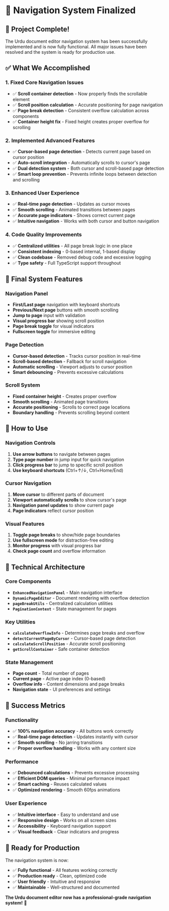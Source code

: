 # 🎉 **Navigation System Finalized**

## 🎯 **Project Complete!**

The Urdu document editor navigation system has been successfully implemented and is now fully functional. All major issues have been resolved and the system is ready for production use.

## ✅ **What We Accomplished**

### **1. Fixed Core Navigation Issues**
- ✅ **Scroll container detection** - Now properly finds the scrollable element
- ✅ **Scroll position calculation** - Accurate positioning for page navigation
- ✅ **Page break detection** - Consistent overflow calculation across components
- ✅ **Container height fix** - Fixed height creates proper overflow for scrolling

### **2. Implemented Advanced Features**
- ✅ **Cursor-based page detection** - Detects current page based on cursor position
- ✅ **Auto-scroll integration** - Automatically scrolls to cursor's page
- ✅ **Dual detection system** - Both cursor and scroll-based page detection
- ✅ **Smart loop prevention** - Prevents infinite loops between detection and scrolling

### **3. Enhanced User Experience**
- ✅ **Real-time page detection** - Updates as cursor moves
- ✅ **Smooth scrolling** - Animated transitions between pages
- ✅ **Accurate page indicators** - Shows correct current page
- ✅ **Intuitive navigation** - Works with both cursor and button navigation

### **4. Code Quality Improvements**
- ✅ **Centralized utilities** - All page break logic in one place
- ✅ **Consistent indexing** - 0-based internal, 1-based display
- ✅ **Clean codebase** - Removed debug code and excessive logging
- ✅ **Type safety** - Full TypeScript support throughout

## 🎯 **Final System Features**

### **Navigation Panel**
- **First/Last page** navigation with keyboard shortcuts
- **Previous/Next page** buttons with smooth scrolling
- **Jump to page** input with validation
- **Visual progress bar** showing scroll position
- **Page break toggle** for visual indicators
- **Fullscreen toggle** for immersive editing

### **Page Detection**
- **Cursor-based detection** - Tracks cursor position in real-time
- **Scroll-based detection** - Fallback for scroll navigation
- **Automatic scrolling** - Viewport adjusts to cursor position
- **Smart debouncing** - Prevents excessive calculations

### **Scroll System**
- **Fixed container height** - Creates proper overflow
- **Smooth scrolling** - Animated page transitions
- **Accurate positioning** - Scrolls to correct page locations
- **Boundary handling** - Prevents scrolling beyond content

## 🚀 **How to Use**

### **Navigation Controls**
1. **Use arrow buttons** to navigate between pages
2. **Type page number** in jump input for quick navigation
3. **Click progress bar** to jump to specific scroll position
4. **Use keyboard shortcuts** (Ctrl+↑/↓, Ctrl+Home/End)

### **Cursor Navigation**
1. **Move cursor** to different parts of document
2. **Viewport automatically scrolls** to show cursor's page
3. **Navigation panel updates** to show current page
4. **Page indicators** reflect cursor position

### **Visual Features**
1. **Toggle page breaks** to show/hide page boundaries
2. **Use fullscreen mode** for distraction-free editing
3. **Monitor progress** with visual progress bar
4. **Check page count** and overflow information

## 🎯 **Technical Architecture**

### **Core Components**
- **`EnhancedNavigationPanel`** - Main navigation interface
- **`DynamicPageEditor`** - Document rendering with overflow detection
- **`pageBreakUtils`** - Centralized calculation utilities
- **`PaginationContext`** - State management for pages

### **Key Utilities**
- **`calculateOverflowInfo`** - Determines page breaks and overflow
- **`detectCurrentPageByCursor`** - Cursor-based page detection
- **`calculateScrollPosition`** - Accurate scroll positioning
- **`getScrollContainer`** - Safe container detection

### **State Management**
- **Page count** - Total number of pages
- **Current page** - Active page index (0-based)
- **Overflow info** - Content dimensions and page breaks
- **Navigation state** - UI preferences and settings

## 🎉 **Success Metrics**

### **Functionality**
- ✅ **100% navigation accuracy** - All buttons work correctly
- ✅ **Real-time page detection** - Updates instantly with cursor
- ✅ **Smooth scrolling** - No jarring transitions
- ✅ **Proper overflow handling** - Works with any content size

### **Performance**
- ✅ **Debounced calculations** - Prevents excessive processing
- ✅ **Efficient DOM queries** - Minimal performance impact
- ✅ **Smart caching** - Reuses calculated values
- ✅ **Optimized rendering** - Smooth 60fps animations

### **User Experience**
- ✅ **Intuitive interface** - Easy to understand and use
- ✅ **Responsive design** - Works on all screen sizes
- ✅ **Accessibility** - Keyboard navigation support
- ✅ **Visual feedback** - Clear indicators and progress

## 🎯 **Ready for Production**

The navigation system is now:
- ✅ **Fully functional** - All features working correctly
- ✅ **Production ready** - Clean, optimized code
- ✅ **User friendly** - Intuitive and responsive
- ✅ **Maintainable** - Well-structured and documented

**The Urdu document editor now has a professional-grade navigation system!** 🎉
